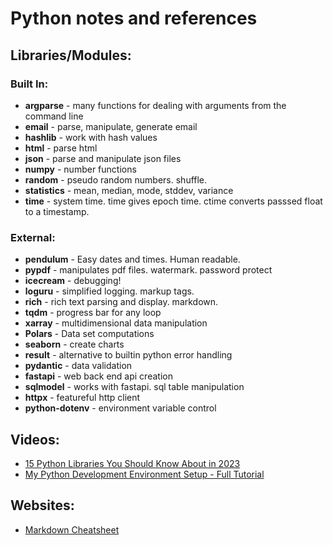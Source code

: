 # Python notes and references

## Libraries/Modules:

### Built In:
- **argparse** - many functions for dealing with arguments from the command line
- **email** - parse, manipulate, generate email
- **hashlib** - work with hash values
- **html** - parse html
- **json** - parse and manipulate json files
- **numpy** - number functions
- **random** - pseudo random numbers. shuffle.
- **statistics** - mean, median, mode, stddev, variance
- **time** - system time. time gives epoch time. ctime converts passsed float to a timestamp.

### External:
- **pendulum** - Easy dates and times. Human readable.
- **pypdf** - manipulates pdf files. watermark. password protect
- **icecream** - debugging!
- **loguru** - simplified logging. markup tags.
- **rich** - rich text parsing and display. markdown.
- **tqdm** - progress bar for any loop
- **xarray** - multidimensional data manipulation
- **Polars** - Data set computations
- **seaborn** - create charts
- **result** - alternative to builtin python error handling
- **pydantic** - data validation
- **fastapi** - web back end api creation
- **sqlmodel** - works with fastapi. sql table manipulation
- **httpx** - featureful http client
- **python-dotenv** - environment variable control


## Videos:
- [15 Python Libraries You Should Know About in 2023](http://youtube.com/watch?v=o06MyVhYte4)
- [My Python Development Environment Setup - Full Tutorial](http://youtube.com/watch?v=ql3P7zMMsgY)


## Websites:
- [Markdown Cheatsheet](https://www.markdownguide.org/cheat-sheet/)